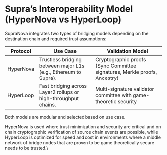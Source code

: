 # Supra’s Interoperability Model (HyperNova vs HyperLoop)

SupraNova integrates two types of bridging models depending on the destination chain and required trust assumptions:

| Protocol  | Use Case                                                        | Validation Model                                                          |
| --------- | --------------------------------------------------------------- | ------------------------------------------------------------------------- |
| HyperNova | Trustless bridging between major L1s (e.g., Ethereum to Supra). | Cryptographic proofs (Sync Committee signatures, Merkle proofs, Ancestry) |
| HyperLoop | Fast bridging across Layer2 rollups or high-throughput  chains. | Multi-signature validator committee with game-theoretic security          |

Both models are modular and selected based on use case.

HyperNova is used where trust minimization and security are critical and on chain cryptographic verification of source chain events are possible, while HyperLoop is optimized for speed and cost in environments where a middle network of bridge nodes that are proven to be game theoretically secure needs to be trusted.\

